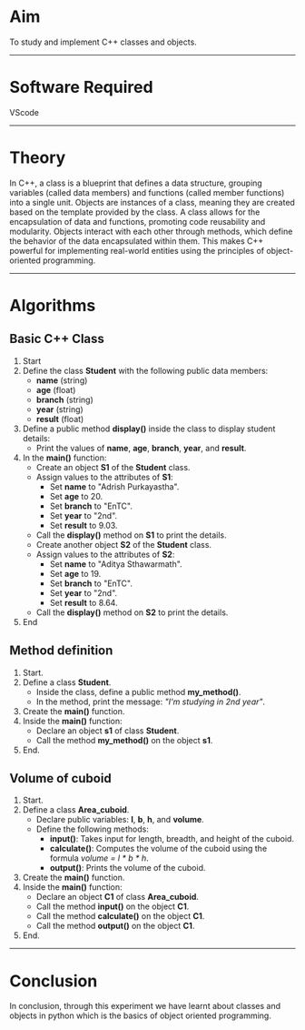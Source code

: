 <h1>Aim</h1>
<p>To study and implement C++ classes and objects.</p>
<hr>
<h1>Software Required</h1>
<p>VScode</p>
<hr>
<h1>Theory</h1>
<p>In C++, a class is a blueprint that defines a data structure, grouping variables (called data members) and functions (called member functions) into a single unit. Objects are instances of a class, meaning they are created based on the template provided by the class. A class allows for the encapsulation of data and functions, promoting code reusability and modularity. Objects interact with each other through methods, which define the behavior of the data encapsulated within them. This makes C++ powerful for implementing real-world entities using the principles of object-oriented programming.</p>
<hr>
<h1>Algorithms</h1>
<h2>Basic C++ Class </h2>
<ol>
        <li>Start</li>
        <li>Define the class <strong>Student</strong> with the following public data members:
            <ul>
                <li><strong>name</strong> (string)</li>
                <li><strong>age</strong> (float)</li>
                <li><strong>branch</strong> (string)</li>
                <li><strong>year</strong> (string)</li>
                <li><strong>result</strong> (float)</li>
            </ul>
        </li>
        <li>Define a public method <strong>display()</strong> inside the class to display student details:
            <ul>
                <li>Print the values of <strong>name</strong>, <strong>age</strong>, <strong>branch</strong>, <strong>year</strong>, and <strong>result</strong>.</li>
            </ul>
        </li>
        <li>In the <strong>main()</strong> function:
            <ul>
                <li>Create an object <strong>S1</strong> of the <strong>Student</strong> class.</li>
                <li>Assign values to the attributes of <strong>S1</strong>:
                    <ul>
                        <li>Set <strong>name</strong> to "Adrish Purkayastha".</li>
                        <li>Set <strong>age</strong> to 20.</li>
                        <li>Set <strong>branch</strong> to "EnTC".</li>
                        <li>Set <strong>year</strong> to "2nd".</li>
                        <li>Set <strong>result</strong> to 9.03.</li>
                    </ul>
                </li>
                <li>Call the <strong>display()</strong> method on <strong>S1</strong> to print the details.</li>
                <li>Create another object <strong>S2</strong> of the <strong>Student</strong> class.</li>
                <li>Assign values to the attributes of <strong>S2</strong>:
                    <ul>
                        <li>Set <strong>name</strong> to "Aditya Sthawarmath".</li>
                        <li>Set <strong>age</strong> to 19.</li>
                        <li>Set <strong>branch</strong> to "EnTC".</li>
                        <li>Set <strong>year</strong> to "2nd".</li>
                        <li>Set <strong>result</strong> to 8.64.</li>
                    </ul>
                </li>
                <li>Call the <strong>display()</strong> method on <strong>S2</strong> to print the details.</li>
            </ul>
        </li>
        <li>End</li>
    </ol>
    <h2>Method definition</h2>
    <ol>
        <li>Start.</li>
        <li>Define a class <strong>Student</strong>.
            <ul>
                <li>Inside the class, define a public method <strong>my_method()</strong>.</li>
                <li>In the method, print the message: <em>"I'm studying in 2nd year"</em>.</li>
            </ul>
        </li>
        <li>Create the <strong>main()</strong> function.</li>
        <li>Inside the <strong>main()</strong> function:
            <ul>
                <li>Declare an object <strong>s1</strong> of class <strong>Student</strong>.</li>
                <li>Call the method <strong>my_method()</strong> on the object <strong>s1</strong>.</li>
            </ul>
        </li>
        <li>End.</li>
    </ol>
<h2>Volume of cuboid</h2>
<ol>
        <li>Start.</li>
        <li>Define a class <strong>Area_cuboid</strong>.
            <ul>
                <li>Declare public variables: <strong>l</strong>, <strong>b</strong>, <strong>h</strong>, and <strong>volume</strong>.</li>
                <li>Define the following methods:
                    <ul>
                        <li><strong>input()</strong>: Takes input for length, breadth, and height of the cuboid.</li>
                        <li><strong>calculate()</strong>: Computes the volume of the cuboid using the formula <em>volume = l * b * h</em>.</li>
                        <li><strong>output()</strong>: Prints the volume of the cuboid.</li>
                    </ul>
                </li>
            </ul>
        </li>
        <li>Create the <strong>main()</strong> function.</li>
        <li>Inside the <strong>main()</strong> function:
            <ul>
                <li>Declare an object <strong>C1</strong> of class <strong>Area_cuboid</strong>.</li>
                <li>Call the method <strong>input()</strong> on the object <strong>C1</strong>.</li>
                <li>Call the method <strong>calculate()</strong> on the object <strong>C1</strong>.</li>
                <li>Call the method <strong>output()</strong> on the object <strong>C1</strong>.</li>
            </ul>
        </li>
        <li>End.</li>
    </ol>
    <hr>
    <h1>Conclusion</h1>
    <p>In conclusion, through this experiment we have learnt about classes and objects in python which is the basics of object oriented programming.</p>
